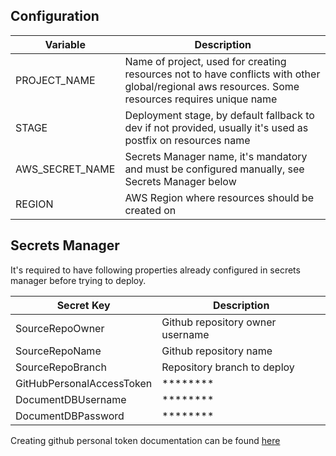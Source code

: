 ## Configuration
| Variable                | Description                      |
|---------------------------|----------------------------------|
| PROJECT_NAME     | Name of project, used for creating resources not to have conflicts with other global/regional aws resources. Some resources requires unique name |
| STAGE            | Deployment stage, by default fallback to dev if not provided, usually it's used as postfix on resources name          |
| AWS_SECRET_NAME  | Secrets Manager name, it's mandatory and must be configured manually, see Secrets Manager below           |
| REGION           | AWS Region where resources should be created on      |

## Secrets Manager

It's required to have following properties already configured in secrets manager before trying to deploy.

| Secret Key                | Description                      |
|---------------------------|----------------------------------|
| SourceRepoOwner           | Github repository owner username |
| SourceRepoName            | Github repository name           |
| SourceRepoBranch          | Repository branch to deploy      |
| GitHubPersonalAccessToken | ********                         |
| DocumentDBUsername        | ********                         |
| DocumentDBPassword        | ********                         |

Creating github personal token documentation can be found [here](https://docs.github.com/en/github/authenticating-to-github/creating-a-personal-access-token)
